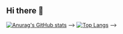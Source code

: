 ## Hi there 👋

<!--
**enzomarx/enzomarx** is a ✨ _special_ ✨ repository because its `README.md` (this file) appears on your GitHub profile.

Here are some ideas to get you started:

- 🔭 I’m currently working on ...
- 🌱 I’m currently learning ...
- 👯 I’m looking to collaborate on ...
- 🤔 I’m looking for help with ...
- 💬 Ask me about ...
- 📫 How to reach me: ...
- 😄 Pronouns: ...
- ⚡ Fun fact: ...
-->
  [![Anurag's GitHub stats](https://github-readme-stats.vercel.app/api?username=enzomarx)](https://github.com/anuraghazr/github-readme-stats)
-->
  [![Top Langs](https://github-readme-stats.vercel.app/api/top-langs/?username=enzomarx)](https://github.com/anuraghazra/github-readme-stats)
-->
<!-- este mostra as linguagens mais ultilizadas: 
<!-- this is to add stats in the profile:
